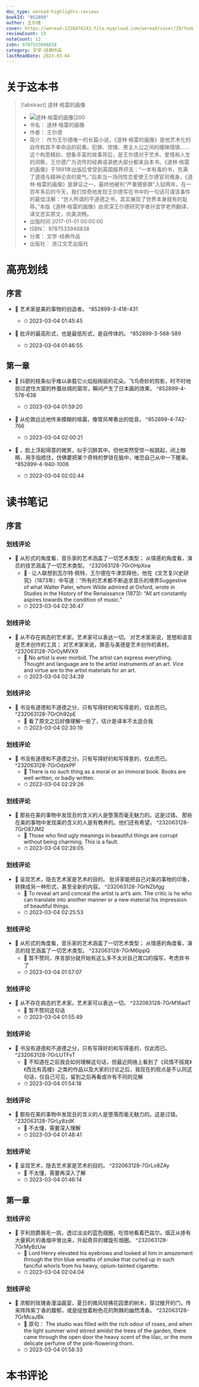 ```yaml
---
doc_type: weread-highlights-reviews
bookId: "852899"
author: 王尔德
cover: https://weread-1258476243.file.myqcloud.com/weread/cover/19/YueWen_852899/t7_YueWen_852899.jpg
reviewCount: 13
noteCount: 12
isbn: 9787533946838
category: 文学-经典作品
lastReadDate: 2023-03-04
---
```

# 关于这本书
> [!abstract] 道林·格雷的画像
> - ![ 道林·格雷的画像|200](https://weread-1258476243.file.myqcloud.com/weread/cover/19/YueWen_852899/t7_YueWen_852899.jpg)
> - 书名： 道林·格雷的画像
> - 作者： 王尔德
> - 简介： 作为王尔德唯一的长篇小说，《道林·格雷的画像》是他艺术化的自传和其不幸命运的前奏。犯罪、惊悚、男主人公之间的暧昧情愫……这个构思精妙、想象丰富的故事背后，是王尔德对于艺术、爱情和人生的洞察，王尔德广为流传的经典语录绝大部分都来自本书。《道林·格雷的画像》于1891年出版后曾受到英国报界抨击：“一本有毒的书，充满了道德与精神沦丧的臭气。”后来当一场同性恋爱使王尔德官司缠身，《道林·格雷的画像》是罪证之一，最终他被判“严重猥亵罪”入狱两年。在一百年多后的今天，我们惊奇地发现王尔德写在书中的一句话可谓该事件的最佳注解：“世人所谓的不道德之书，其实展现了世界本身就有的耻辱。”本版《道林·格雷的画像》由资深王尔德研究学者孙宜学老师翻译，译文忠实原文，优美流畅。
> - 出版时间 2017-01-01 00:00:00
> - ISBN： 9787533946838
> - 分类： 文学-经典作品
> - 出版社： 浙江文艺出版社

# 高亮划线

## 序言


- 📌 艺术家是美的事物的创造者。 ^852899-3-418-431
    - ⏱ 2023-03-04 01:45:45 
 

- 📌 批评的最高形式，也是最低形式，是自传体的。 ^852899-3-568-589
    - ⏱ 2023-03-04 01:46:55 
 
 
 
 
## 第一章

 

- 📌 抖颤的枝条似乎难以承载它火焰般绚丽的花朵。飞鸟奇妙的剪影，时不时地掠过遮住大窗的柞蚕丝绸的窗帘，瞬间产生了日本画的效果。 ^852899-4-578-638
    - ⏱ 2023-03-04 01:59:20 

- 📌 从伦敦远远地传来模糊的喧嚣，像管风琴奏出的低音。 ^852899-4-742-766
    - ⏱ 2023-03-04 02:00:21 

- 📌 ，脸上浮起得意的微笑，似乎沉醉其中。但他突然受惊一般跳起，闭上眼睛，用手指捂住，仿佛要把某个奇特的梦锁在脑中，唯恐自己从中一下醒来。 ^852899-4-940-1006
    - ⏱ 2023-03-04 02:02:44 
 
# 读书笔记

## 序言

### 划线评论
- 📌 从形式的角度看，音乐家的艺术涵盖了一切艺术类型；
从情感的角度看，演员的技艺涵盖了一切艺术类型。  ^232063128-7GrOHpXoa
    - 💭 
· 让人联想到瓦尔特·佩特，王尔德在牛津崇拜他，他在《文艺复兴史研究》（1873年）中写道：“所有的艺术都不断追求音乐的境界Suggestive of what Walter Pater, whom Wilde admired at Oxford, wrote in Studies in the History of the Renaissance (1873): “All art constantly aspires towards the condition of music.”
    - ⏱ 2023-03-04 02:36:47

### 划线评论
- 📌 从不存在病态的艺术家。艺术家可以表达一切。
对艺术家来说，思想和语言是艺术创作的工具；
对艺术家来说，罪恶与美德是艺术创作的素材。  ^232063128-7GrOyMVX9
    - 💭 No artist is ever morbid. The artist can express everything. Thought and language are to the artist instruments of an art.
Vice and virtue are to the artist materials for an art.
    - ⏱ 2023-03-04 02:34:39

### 划线评论
- 📌 书没有道德和不道德之分，只有写得好的和写得差的，仅此而已。  ^232063128-7GrOh92pE
    - 💭 看了原文之后好像理解一些了，估计是译本不太适合我
    - ⏱ 2023-03-04 02:30:19

### 划线评论
- 📌 书没有道德和不道德之分，只有写得好的和写得差的，仅此而已。  ^232063128-7GrOdzkPP
    - 💭 There is no such thing as a moral or an immoral book. Books are well written, or badly written. 
    - ⏱ 2023-03-04 02:29:26

### 划线评论
- 📌 那些在美的事物中发现丑的含义的人是堕落而毫无魅力的。这是过错。
那些在美的事物中发现美的含义的人是有教养的。他们还有希望。  ^232063128-7GrO87JM2
    - 💭 Those who find ugly meanings in beautiful things are corrupt without being charming. This is a fault.
    - ⏱ 2023-03-04 02:28:05

### 划线评论
- 📌 呈现艺术，隐去艺术家是艺术的目的。
批评家能把自己对美的事物的印象，转换成另一种形式，甚至全新的内容。  ^232063128-7GrNZbfgg
    - 💭 To reveal art and conceal the artist is art’s aim. The critic is he who can translate into another manner or a new material his impression of beautiful things.
    - ⏱ 2023-03-04 02:25:53

### 划线评论
- 📌 从形式的角度看，音乐家的艺术涵盖了一切艺术类型；
从情感的角度看，演员的技艺涵盖了一切艺术类型。  ^232063128-7GrM6lppQ
    - 💭 暂不赞同，序言部分就开始有这么多不太对自己胃口的描写，考虑弃书了
    - ⏱ 2023-03-04 01:57:07

### 划线评论
- 📌 从不存在病态的艺术家。艺术家可以表达一切。  ^232063128-7GrM16adT
    - 💭 暂不赞同这句话
    - ⏱ 2023-03-04 01:55:49

### 划线评论
- 📌 书没有道德和不道德之分，只有写得好的和写得差的，仅此而已。  ^232063128-7GrLUTFvT
    - 💭 不知道在之前我会如何理解这句话，但最近网络上看到了《风情不摇晃》《西北有高楼》之类的作品以及大家的讨论之后，我现在的观点是不认同这句话，仅自己可见，留到之后再看或许有不同的见解
    - ⏱ 2023-03-04 01:54:18

### 划线评论
- 📌 那些在美的事物中发现丑的含义的人是堕落而毫无魅力的。这是过错。  ^232063128-7GrLy8zdK
    - 💭 不太懂，需要深入理解
    - ⏱ 2023-03-04 01:48:41

### 划线评论
- 📌 呈现艺术，隐去艺术家是艺术的目的。  ^232063128-7GrLo8ZAy
    - 💭 不太懂，需要再深入了解
    - ⏱ 2023-03-04 01:46:14
   
## 第一章

### 划线评论
- 📌 亨利勋爵眉毛一挑，透过淡淡的蓝色烟圈，吃惊地看着巴兹尔。烟正从掺有大量鸦片的香烟中冒出来，升起奇异的螺旋形烟圈。  ^232063128-7GrMyBzUw
    - 💭 Lord Henry elevated his eyebrows and looked at him in amazement through the thin blue wreaths of smoke that curled up in such fanciful whorls from his heavy, opium-tainted cigarette.
    - ⏱ 2023-03-04 02:04:04

### 划线评论
- 📌 浓郁的玫瑰香漫溢画室，夏日的微风轻拂花园里的树木，穿过敞开的门，传来阵阵紫丁香的馥郁，或是绽放着粉色花的荆棘的幽然清香。  ^232063128-7GrMcaJBk
    - 💭 原句：
The studio was filled with the rich odour of roses, and when the light summer wind stirred amidst the trees of the garden, there came through the open door the heavy scent of the lilac, or the more delicate perfume of the pink-flowering thorn.
    - ⏱ 2023-03-04 01:58:33
   
# 本书评论
